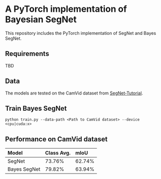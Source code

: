 # A PyTorch implementation of Bayesian SegNet
This repository includes the PyTorch implementation of SegNet and Bayes SegNet.

## Requirements
TBD

## Data
The models are tested on the CamVid dataset from [SegNet-Tutorial](https://github.com/alexgkendall/SegNet-Tutorial).

## Train Bayes SegNet
```
python train.py --data-path <Path to CamVid dataset> --device <cpu|cuda:x>
```

## Performance on CamVid dataset
| Model | Class Avg. | mIoU |
|:------|:-----------|:-----|
| SegNet | 73.76% | 62.74% |
| Bayes SegNet | 79.82% | 63.94% |

